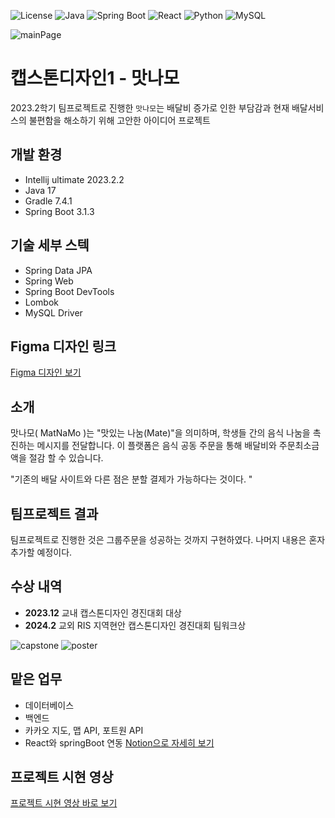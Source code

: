 ![License](https://img.shields.io/badge/license-MIT-blue.svg)
![Java](https://img.shields.io/badge/Java-ED8B00?style=for-the-badge&logo=java&logoColor=white)
![Spring Boot](https://img.shields.io/badge/Spring%20Boot-6DB33F?style=for-the-badge&logo=spring-boot&logoColor=white)
![React](https://img.shields.io/badge/React-20232A?style=for-the-badge&logo=react&logoColor=61DAFB)
![Python](https://img.shields.io/badge/Python-3670A0?style=for-the-badge&logo=python&logoColor=ffdd54)
![MySQL](https://img.shields.io/badge/MySQL-00000F?style=for-the-badge&logo=mysql&logoColor=white)


![mainPage](https://github.com/user-attachments/assets/ea5b7902-850b-4829-a0ee-bbcc9063f4b8)

# 캡스톤디자인1 - 맛나모 
2023.2학기 팀프로젝트로 진행한 `맛나모`는 배달비 증가로 인한 부담감과 현재 배달서비스의 불편함을 해소하기 위해 고안한 아이디어 프로젝트


## 개발 환경 
- Intellij ultimate 2023.2.2
- Java 17
- Gradle 7.4.1
- Spring Boot 3.1.3

## 기술 세부 스텍
- Spring Data JPA
- Spring Web
- Spring Boot DevTools
- Lombok
- MySQL Driver

## Figma 디자인 링크

[Figma 디자인 보기](https://www.figma.com/file/E87N7RqWo0gkigN67M8QH5/%EB%B0%B0%EB%8B%AC%EC%9D%98-%EB%AF%BC%EC%A1%B0-%EC%B5%9C%EC%A2%85%EB%B3%B8?type=design&node-id=0-1&mode=design)

## 소개 
맛나모( MatNaMo )는 "맛있는 나눔(Mate)"을 의미하며,
학생들 간의 음식 나눔을 촉진하는 메시지를 전달합니다.
이 플랫폼은 음식 공동 주문을 통해 배달비와 주문최소금액을 절감 할 수 있습니다.

"기존의 배달 사이트와 다른 점은 분할 결제가 가능하다는 것이다. "


## 팀프로젝트 결과 
팀프로젝트로 진행한 것은 그룹주문을 성공하는 것까지 구현하였다. 나머지 내용은 혼자 추가할 예정이다. 

## 수상 내역

- **2023.12** 교내 캡스톤디자인 경진대회 대상  
- **2024.2** 교외 RIS 지역현안 캡스톤디자인 경진대회 팀워크상

![capstone](https://github.com/user-attachments/assets/56939770-203c-4b91-8624-8e1e445b2228)
![poster](https://github.com/user-attachments/assets/c5b01377-d404-4648-b42f-70949437dff7)  


## 맡은 업무 
- 데이터베이스
- 백엔드
- 카카오 지도, 맵 API, 포트원 API 
- React와 springBoot 연동
[Notion으로 자세히 보기](https://www.notion.so/ancho/Spring-Boot-React-c9db9899074b457e919e8be65b350c39?pvs=4)



## 프로젝트 시현 영상

[프로젝트 시현 영상 바로 보기](https://youtu.be/mA__awuI2ZU)

